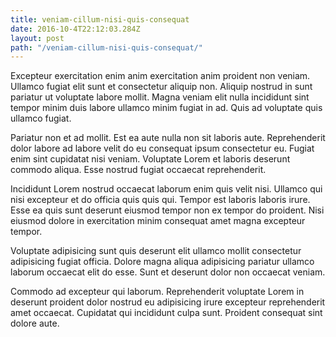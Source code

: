 ```yaml
---
title: veniam-cillum-nisi-quis-consequat
date: 2016-10-4T22:12:03.284Z
layout: post
path: "/veniam-cillum-nisi-quis-consequat/"
---
```


Excepteur exercitation enim anim exercitation anim proident non veniam. Ullamco fugiat elit sunt et consectetur aliquip non. Aliquip nostrud in sunt pariatur ut voluptate labore mollit. Magna veniam elit nulla incididunt sint tempor minim duis labore ullamco minim fugiat in ad. Quis ad voluptate quis ullamco fugiat.

Pariatur non et ad mollit. Est ea aute nulla non sit laboris aute. Reprehenderit dolor labore ad labore velit do eu consequat ipsum consectetur eu. Fugiat enim sint cupidatat nisi veniam. Voluptate Lorem et laboris deserunt commodo aliqua. Esse nostrud fugiat occaecat reprehenderit.

Incididunt Lorem nostrud occaecat laborum enim quis velit nisi. Ullamco qui nisi excepteur et do officia quis quis qui. Tempor est laboris laboris irure. Esse ea quis sunt deserunt eiusmod tempor non ex tempor do proident. Nisi eiusmod dolore in exercitation minim consequat amet magna excepteur tempor.

Voluptate adipisicing sunt quis deserunt elit ullamco mollit consectetur adipisicing fugiat officia. Dolore magna aliqua adipisicing pariatur ullamco laborum occaecat elit do esse. Sunt et deserunt dolor non occaecat veniam.

Commodo ad excepteur qui laborum. Reprehenderit voluptate Lorem in deserunt proident dolor nostrud eu adipisicing irure excepteur reprehenderit amet occaecat. Cupidatat qui incididunt culpa sunt. Proident consequat sint dolore aute.